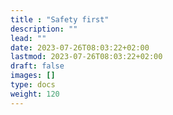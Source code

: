 ```yaml
---
title : "Safety first"
description: ""
lead: ""
date: 2023-07-26T08:03:22+02:00
lastmod: 2023-07-26T08:03:22+02:00
draft: false
images: []
type: docs
weight: 120
---
```

